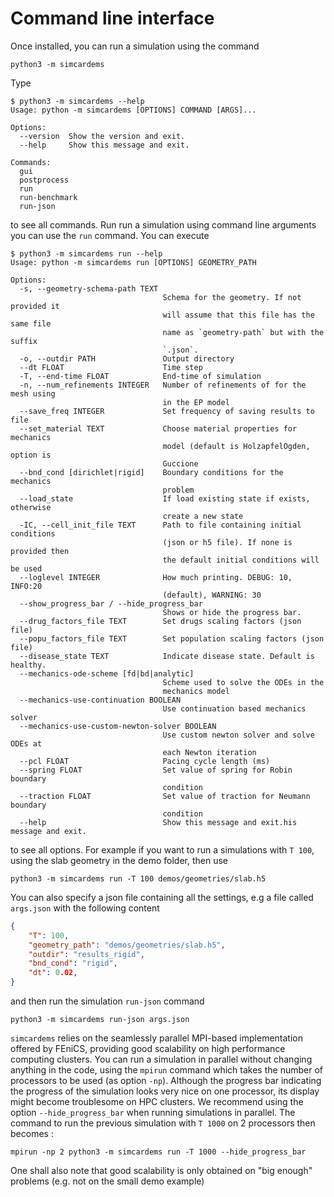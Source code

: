 # Command line interface

Once installed, you can run a simulation using the command
```
python3 -m simcardems
```
Type
```
$ python3 -m simcardems --help
Usage: python -m simcardems [OPTIONS] COMMAND [ARGS]...

Options:
  --version  Show the version and exit.
  --help     Show this message and exit.

Commands:
  gui
  postprocess
  run
  run-benchmark
  run-json
```
to see all commands.
Run run a simulation using command line arguments you can use the `run` command. You can execute
```
$ python3 -m simcardems run --help
Usage: python -m simcardems run [OPTIONS] GEOMETRY_PATH

Options:
  -s, --geometry-schema-path TEXT
                                  Schema for the geometry. If not provided it
                                  will assume that this file has the same file
                                  name as `geometry-path` but with the suffix
                                  `.json`.
  -o, --outdir PATH               Output directory
  --dt FLOAT                      Time step
  -T, --end-time FLOAT            End-time of simulation
  -n, --num_refinements INTEGER   Number of refinements of for the mesh using
                                  in the EP model
  --save_freq INTEGER             Set frequency of saving results to file
  --set_material TEXT             Choose material properties for mechanics
                                  model (default is HolzapfelOgden, option is
                                  Guccione
  --bnd_cond [dirichlet|rigid]    Boundary conditions for the mechanics
                                  problem
  --load_state                    If load existing state if exists, otherwise
                                  create a new state
  -IC, --cell_init_file TEXT      Path to file containing initial conditions
                                  (json or h5 file). If none is provided then
                                  the default initial conditions will be used
  --loglevel INTEGER              How much printing. DEBUG: 10, INFO:20
                                  (default), WARNING: 30
  --show_progress_bar / --hide_progress_bar
                                  Shows or hide the progress bar.
  --drug_factors_file TEXT        Set drugs scaling factors (json file)
  --popu_factors_file TEXT        Set population scaling factors (json file)
  --disease_state TEXT            Indicate disease state. Default is healthy.
  --mechanics-ode-scheme [fd|bd|analytic]
                                  Scheme used to solve the ODEs in the
                                  mechanics model
  --mechanics-use-continuation BOOLEAN
                                  Use continuation based mechanics solver
  --mechanics-use-custom-newton-solver BOOLEAN
                                  Use custom newton solver and solve ODEs at
                                  each Newton iteration
  --pcl FLOAT                     Pacing cycle length (ms)
  --spring FLOAT                  Set value of spring for Robin boundary
                                  condition
  --traction FLOAT                Set value of traction for Neumann boundary
                                  condition
  --help                          Show this message and exit.his message and exit.
```
to see all options.
For example if you want to run a simulations with `T 100`, using the slab geometry in the demo folder, then use
```
python3 -m simcardems run -T 100 demos/geometries/slab.h5
```
You can also specify a json file containing all the settings, e.g a file called `args.json` with the following content

```json
{
    "T": 100,
    "geometry_path": "demos/geometries/slab.h5",
    "outdir": "results_rigid",
    "bnd_cond": "rigid",
    "dt": 0.02,
}
```
and then run the simulation `run-json` command
```
python3 -m simcardems run-json args.json
```

`simcardems` relies on the seamlessly parallel MPI-based implementation offered by FEniCS, providing good scalability on high performance computing clusters.
You can run a simulation in parallel without changing anything in the code, using the `mpirun` command which takes the number of processors to be used (as option `-np`).
Although the progress bar indicating the progress of the simulation looks very nice on one processor, its display might become troublesome on HPC clusters.
We recommend using the option `--hide_progress_bar` when running simulations in parallel.
The command to run the previous simulation with `T 1000` on 2 processors then becomes :
```
mpirun -np 2 python3 -m simcardems run -T 1000 --hide_progress_bar
```
One shall also note that good scalability is only obtained on "big enough" problems (e.g. not on the small demo example)
